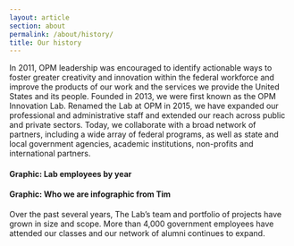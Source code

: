 ```yaml
---
layout: article
section: about
permalink: /about/history/
title: Our history
---
```


In 2011, OPM leadership was encouraged to identify actionable ways to foster greater creativity and innovation within the federal workforce and improve the products of our work and the services we provide the United States and its people. Founded in 2013, we were first known as the OPM Innovation Lab. Renamed the Lab at OPM in 2015, we have expanded our professional and administrative staff and extended our reach across public and private sectors. Today, we collaborate with a broad network of partners, including a wide array of federal programs, as well as state and local government agencies, academic institutions, non-profits and international partners.

#### Graphic: Lab employees by year

#### Graphic: Who we are infographic from Tim

Over the past several years, The Lab’s team and portfolio of projects have grown in size and scope. More than 4,000 government employees have attended our classes and our network of alumni continues to expand.



